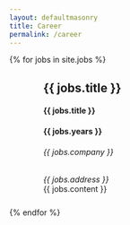 ```yaml
---
layout: defaultmasonry
title: Career
permalink: /career
---
```

  <div id="index-banner">
    <div class="container">
      <div class="grid">
          <!-- Content -->
          <div class="grid-sizer"></div>
                  {% for jobs in site.jobs %}
                <div class="grid-item" style="padding-left: 10px; padding-right: 10px; width: 100%;">
                      <div class="card">
                          <div class="card-content" style="padding-left: 10%;">
                              <h2 class="coolGradient hide-on-small-only">{{ jobs.title }}</h2>
                              <h4 class="coolGradient hide-on-med-and-up">{{ jobs.title }}</h4>
                              <h4 class="coolGradient">{{ jobs.years }}</h4>
                              <h6  class="coolGradient">{{ jobs.company }}</h6>
                              <em>{{ jobs.address }}</em>
                          </div>
                         <div class="card-content" style="padding-left: 10%; padding-right: 5%; padding-bottom: 5%;">
                           {{ jobs.content }}
                        </div>
                      </div>
                </div>
               {% endfor  %}
        </div>
        </div>
      </div>



